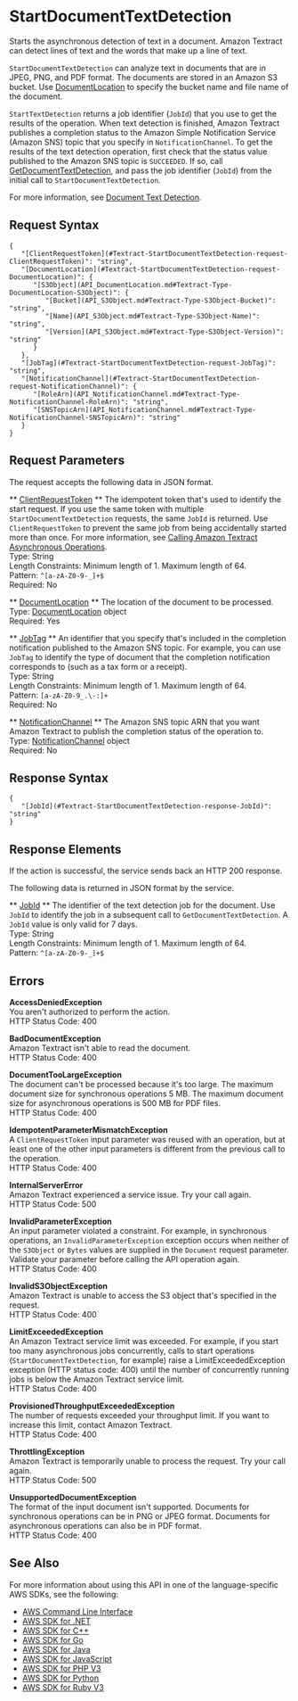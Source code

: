 # StartDocumentTextDetection<a name="API_StartDocumentTextDetection"></a>

Starts the asynchronous detection of text in a document\. Amazon Textract can detect lines of text and the words that make up a line of text\.

 `StartDocumentTextDetection` can analyze text in documents that are in JPEG, PNG, and PDF format\. The documents are stored in an Amazon S3 bucket\. Use [DocumentLocation](API_DocumentLocation.md) to specify the bucket name and file name of the document\. 

 `StartTextDetection` returns a job identifier \(`JobId`\) that you use to get the results of the operation\. When text detection is finished, Amazon Textract publishes a completion status to the Amazon Simple Notification Service \(Amazon SNS\) topic that you specify in `NotificationChannel`\. To get the results of the text detection operation, first check that the status value published to the Amazon SNS topic is `SUCCEEDED`\. If so, call [GetDocumentTextDetection](API_GetDocumentTextDetection.md), and pass the job identifier \(`JobId`\) from the initial call to `StartDocumentTextDetection`\.

For more information, see [Document Text Detection](https://docs.aws.amazon.com/textract/latest/dg/how-it-works-detecting.html)\.

## Request Syntax<a name="API_StartDocumentTextDetection_RequestSyntax"></a>

```
{
   "[ClientRequestToken](#Textract-StartDocumentTextDetection-request-ClientRequestToken)": "string",
   "[DocumentLocation](#Textract-StartDocumentTextDetection-request-DocumentLocation)": { 
      "[S3Object](API_DocumentLocation.md#Textract-Type-DocumentLocation-S3Object)": { 
         "[Bucket](API_S3Object.md#Textract-Type-S3Object-Bucket)": "string",
         "[Name](API_S3Object.md#Textract-Type-S3Object-Name)": "string",
         "[Version](API_S3Object.md#Textract-Type-S3Object-Version)": "string"
      }
   },
   "[JobTag](#Textract-StartDocumentTextDetection-request-JobTag)": "string",
   "[NotificationChannel](#Textract-StartDocumentTextDetection-request-NotificationChannel)": { 
      "[RoleArn](API_NotificationChannel.md#Textract-Type-NotificationChannel-RoleArn)": "string",
      "[SNSTopicArn](API_NotificationChannel.md#Textract-Type-NotificationChannel-SNSTopicArn)": "string"
   }
}
```

## Request Parameters<a name="API_StartDocumentTextDetection_RequestParameters"></a>

The request accepts the following data in JSON format\.

 ** [ClientRequestToken](#API_StartDocumentTextDetection_RequestSyntax) **   <a name="Textract-StartDocumentTextDetection-request-ClientRequestToken"></a>
The idempotent token that's used to identify the start request\. If you use the same token with multiple `StartDocumentTextDetection` requests, the same `JobId` is returned\. Use `ClientRequestToken` to prevent the same job from being accidentally started more than once\. For more information, see [Calling Amazon Textract Asynchronous Operations](https://docs.aws.amazon.com/textract/latest/dg/api-async.html)\.  
Type: String  
Length Constraints: Minimum length of 1\. Maximum length of 64\.  
Pattern: `^[a-zA-Z0-9-_]+$`   
Required: No

 ** [DocumentLocation](#API_StartDocumentTextDetection_RequestSyntax) **   <a name="Textract-StartDocumentTextDetection-request-DocumentLocation"></a>
The location of the document to be processed\.  
Type: [DocumentLocation](API_DocumentLocation.md) object  
Required: Yes

 ** [JobTag](#API_StartDocumentTextDetection_RequestSyntax) **   <a name="Textract-StartDocumentTextDetection-request-JobTag"></a>
An identifier that you specify that's included in the completion notification published to the Amazon SNS topic\. For example, you can use `JobTag` to identify the type of document that the completion notification corresponds to \(such as a tax form or a receipt\)\.  
Type: String  
Length Constraints: Minimum length of 1\. Maximum length of 64\.  
Pattern: `[a-zA-Z0-9_.\-:]+`   
Required: No

 ** [NotificationChannel](#API_StartDocumentTextDetection_RequestSyntax) **   <a name="Textract-StartDocumentTextDetection-request-NotificationChannel"></a>
The Amazon SNS topic ARN that you want Amazon Textract to publish the completion status of the operation to\.   
Type: [NotificationChannel](API_NotificationChannel.md) object  
Required: No

## Response Syntax<a name="API_StartDocumentTextDetection_ResponseSyntax"></a>

```
{
   "[JobId](#Textract-StartDocumentTextDetection-response-JobId)": "string"
}
```

## Response Elements<a name="API_StartDocumentTextDetection_ResponseElements"></a>

If the action is successful, the service sends back an HTTP 200 response\.

The following data is returned in JSON format by the service\.

 ** [JobId](#API_StartDocumentTextDetection_ResponseSyntax) **   <a name="Textract-StartDocumentTextDetection-response-JobId"></a>
The identifier of the text detection job for the document\. Use `JobId` to identify the job in a subsequent call to `GetDocumentTextDetection`\. A `JobId` value is only valid for 7 days\.  
Type: String  
Length Constraints: Minimum length of 1\. Maximum length of 64\.  
Pattern: `^[a-zA-Z0-9-_]+$` 

## Errors<a name="API_StartDocumentTextDetection_Errors"></a>

 **AccessDeniedException**   
You aren't authorized to perform the action\.  
HTTP Status Code: 400

 **BadDocumentException**   
Amazon Textract isn't able to read the document\.  
HTTP Status Code: 400

 **DocumentTooLargeException**   
The document can't be processed because it's too large\. The maximum document size for synchronous operations 5 MB\. The maximum document size for asynchronous operations is 500 MB for PDF files\.  
HTTP Status Code: 400

 **IdempotentParameterMismatchException**   
A `ClientRequestToken` input parameter was reused with an operation, but at least one of the other input parameters is different from the previous call to the operation\.   
HTTP Status Code: 400

 **InternalServerError**   
Amazon Textract experienced a service issue\. Try your call again\.  
HTTP Status Code: 500

 **InvalidParameterException**   
An input parameter violated a constraint\. For example, in synchronous operations, an `InvalidParameterException` exception occurs when neither of the `S3Object` or `Bytes` values are supplied in the `Document` request parameter\. Validate your parameter before calling the API operation again\.  
HTTP Status Code: 400

 **InvalidS3ObjectException**   
Amazon Textract is unable to access the S3 object that's specified in the request\.  
HTTP Status Code: 400

 **LimitExceededException**   
An Amazon Textract service limit was exceeded\. For example, if you start too many asynchronous jobs concurrently, calls to start operations \(`StartDocumentTextDetection`, for example\) raise a LimitExceededException exception \(HTTP status code: 400\) until the number of concurrently running jobs is below the Amazon Textract service limit\.   
HTTP Status Code: 400

 **ProvisionedThroughputExceededException**   
The number of requests exceeded your throughput limit\. If you want to increase this limit, contact Amazon Textract\.  
HTTP Status Code: 400

 **ThrottlingException**   
Amazon Textract is temporarily unable to process the request\. Try your call again\.  
HTTP Status Code: 500

 **UnsupportedDocumentException**   
The format of the input document isn't supported\. Documents for synchronous operations can be in PNG or JPEG format\. Documents for asynchronous operations can also be in PDF format\.  
HTTP Status Code: 400

## See Also<a name="API_StartDocumentTextDetection_SeeAlso"></a>

For more information about using this API in one of the language\-specific AWS SDKs, see the following:
+  [AWS Command Line Interface](https://docs.aws.amazon.com/goto/aws-cli/textract-2018-06-27/StartDocumentTextDetection) 
+  [AWS SDK for \.NET](https://docs.aws.amazon.com/goto/DotNetSDKV3/textract-2018-06-27/StartDocumentTextDetection) 
+  [AWS SDK for C\+\+](https://docs.aws.amazon.com/goto/SdkForCpp/textract-2018-06-27/StartDocumentTextDetection) 
+  [AWS SDK for Go](https://docs.aws.amazon.com/goto/SdkForGoV1/textract-2018-06-27/StartDocumentTextDetection) 
+  [AWS SDK for Java](https://docs.aws.amazon.com/goto/SdkForJava/textract-2018-06-27/StartDocumentTextDetection) 
+  [AWS SDK for JavaScript](https://docs.aws.amazon.com/goto/AWSJavaScriptSDK/textract-2018-06-27/StartDocumentTextDetection) 
+  [AWS SDK for PHP V3](https://docs.aws.amazon.com/goto/SdkForPHPV3/textract-2018-06-27/StartDocumentTextDetection) 
+  [AWS SDK for Python](https://docs.aws.amazon.com/goto/boto3/textract-2018-06-27/StartDocumentTextDetection) 
+  [AWS SDK for Ruby V3](https://docs.aws.amazon.com/goto/SdkForRubyV3/textract-2018-06-27/StartDocumentTextDetection) 